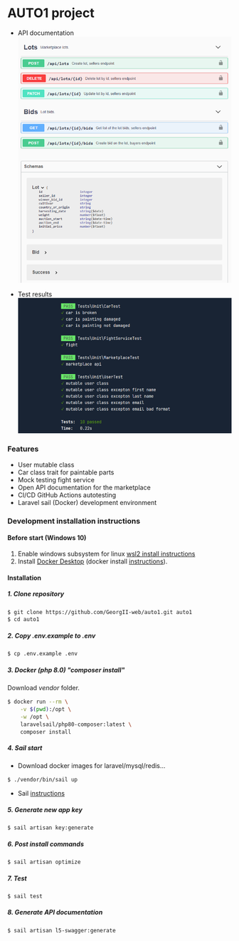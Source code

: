 # AUTO1 project
- API documentation
![Request](public/images/swagger.png?raw=true "Docs")

- Test results
![Test](public/images/test.png?raw=true "Test")

### Features
- User mutable class
- Car class trait for paintable parts
- Mock testing fight service
- Open API documentation for the marketplace
- CI/CD GitHub Actions autotesting
- Laravel sail (Docker) development environment

### Development installation instructions

#### Before start (Windows 10)

1. Enable windows subsystem for linux [wsl2 install instructions](https://docs.microsoft.com/ru-ru/windows/wsl/install-win10#step-1---enable-the-windows-subsystem-for-linux)
2. Install [Docker Desktop](https://www.docker.com/products/docker-desktop) (docker install [instructions](https://docs.docker.com/docker-for-windows/wsl/)).

#### Installation

##### 1. Clone repository

```sh
$ git clone https://github.com/GeorgII-web/auto1.git auto1
$ cd auto1
```

##### 2. Copy .env.example to .env
```sh
$ cp .env.example .env
```

##### 3. Docker (php 8.0) "composer install"
Download *vendor* folder.
```sh
$ docker run --rm \
    -v $(pwd):/opt \
    -w /opt \
    laravelsail/php80-composer:latest \
    composer install
```

##### 4. Sail start
- Download docker images for laravel/mysql/redis...
```sh
$ ./vendor/bin/sail up
```
- Sail [instructions](https://laravel.com/docs/8.x/sail#executing-sail-commands)

##### 5. Generate new app key
```sh
$ sail artisan key:generate
```

##### 6. Post install commands
```sh
$ sail artisan optimize
```

##### 7. Test
```sh
$ sail test
```

##### 8. Generate API documentation
```sh
$ sail artisan l5-swagger:generate
```
